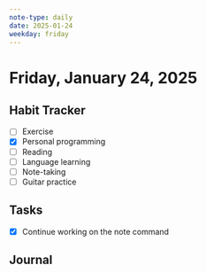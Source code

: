 ```yaml
---
note-type: daily
date: 2025-01-24
weekday: friday
---
```


# Friday, January 24, 2025

## Habit Tracker

- [ ] Exercise
- [x] Personal programming
- [ ] Reading
- [ ] Language learning
- [ ] Note-taking
- [ ] Guitar practice

## Tasks

- [x] Continue working on the note command

## Journal
